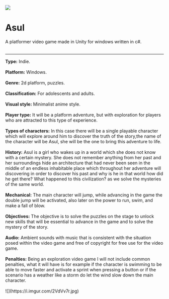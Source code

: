 ![](https://i.imgur.com/S683TuR.jpg)

# Asul
A platformer video game made in Unity for windows written in c#.
<br>
<br>
<hr>
<strong>Type:</strong> Indie.
<br>
<br>
<strong>Platform:</strong> Windows.
<br>
<br>
<strong>Genre:</strong> 2d platform, puzzles.
<br>
<br>
<strong>Classification:</strong> For adolescents and adults.
<br>
<br>
<strong>Visual style:</strong> Minimalist anime style.
<br>
<br>
<strong>Player type:</strong> It will be a platform adventure, but with exploration for players who are attracted to this type of experience.
<br>
<br>
<strong>Types of characters:</strong> In this case there will be a single playable character which will explore around him to discover the truth of the story,the name of the character will be Asul, she will be the one to bring this adventure to life.
<br>
<br>
<strong>History:</strong> Asul is a girl who wakes up in a world which she does not know with a certain mystery. She does not remember anything from her past and her surroundings hide an architecture that had never been seen in the middle of an endless inhabitable place which throughout her adventure will discovering in order to discover his past and why is he in that world how did he get there? What happened to this civilization? as we solve the mysteries of the same world.
<br>
<br>
<strong>Mechanical:</strong> The main character will jump, while advancing in the game the double jump will be activated, also later on the power to run, swim, and make a fall of blow.
<br>
<br>
<strong>Objectives:</strong> The objective is to solve the puzzles on the stage to unlock new skills that will be essential to advance in the game and to solve the mystery of the story.
<br>
<br>
<strong>Audio:</strong> Ambient sounds with music that is consistent with the situation posed within the video game and free of copyright for free use for the video game.
<br>
<br>
<strong>Penalties:</strong> Being an exploration video game I will not include common penalties, what it will have is for example if the character is swimming to be able to move faster and activate a sprint when pressing a button or if the scenario has a weather like a storm do let the wind slow down the main character.
<br>
<br>
![](https://i.imgur.com/2VdVv7r.jpg)

